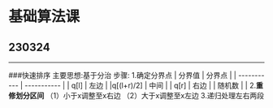 # 基础算法课
## 230324
---
###快速排序
主要思想:基于分治
步骤:
1.确定分界点
| 分界值      | 分界点 |
| ----------- | ----------- |
| q[l]     | 左边      |
|q[(l+r)/2]  | 中间        |
| q[r]     | 右边      |
| 随机数   |         |
2.**重修划分区间**
    （1）小于x调整至x右边
    （2）大于x调整至x左边
3.递归处理左右两段
```c++

```